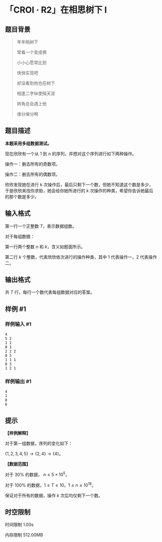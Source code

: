 # 「CROI · R2」在相思树下 I

## 题目背景

>年年桃树下
>
>常看一个变成俩
>
>小小心愿常比划
>
>快快实现吧
>
>却没看到他也在树下
>
>相逢二字纵使隔天涯
>
>转角总会遇上他
>
>缘分缘分啊

## 题目描述

**本题采用多组数据测试。**

现在欣欣有一个从 $1$ 到 $n$ 的序列，并想对这个序列进行如下两种操作。

操作一：删去所有的奇数项。

操作二：删去所有的偶数项。

欣欣发现她在进行 $k$ 次操作后，最后只剩下一个数，但她不知道这个数是多少，于是欣欣来找你求助，她会给你她所进行的 $k$ 次操作的种类，希望你告诉她最后的那个数是多少。

## 输入格式

第一行一个正整数 $T$，表示数据组数。

对于每组数据：

第一行两个整数 $n$ 和 $k$，含义如题面所示。

第二行 $k$ 个整数，代表欣欣依次进行的操作种类，其中 $1$ 代表操作一，$2$ 代表操作二。

## 输出格式

共 $T$ 行，每行一个数代表每组数据对应的答案。

## 样例 #1

### 样例输入 #1

```
4
5 2
1 1
8 3
2 2 2 
8 3 
1 1 1
8 3
1 2 1
```

### 样例输出 #1

```
4
1
8
6
```

## 提示

**【样例解释】**

对于第一组数据，序列的变化如下：

$\{1,2,3,4,5\} \to \{2,4\} \to \{4\}$。

**【数据范围】**

对于 $30\%$ 的数据， $n\le 5\times10^5$。

对于 $100\%$ 的数据，$1\le T \le 10$，$1\le n\le 10^{18}$。

保证对于所有的数据，操作 $k$ 次后均仅剩下一个数。

## 时空限制



时间限制
1.00s

内存限制
512.00MB